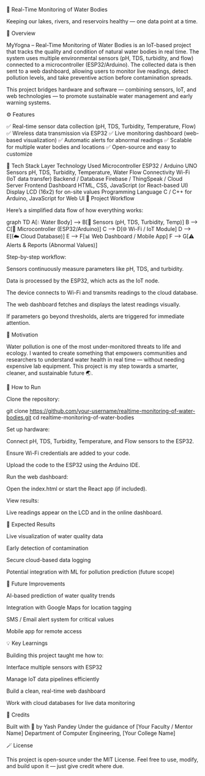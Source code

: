 🌊 Real-Time Monitoring of Water Bodies

Keeping our lakes, rivers, and reservoirs healthy — one data point at a time.

🧭 Overview

MyYogna – Real-Time Monitoring of Water Bodies is an IoT-based project that tracks the quality and condition of natural water bodies in real time.
The system uses multiple environmental sensors (pH, TDS, turbidity, and flow) connected to a microcontroller (ESP32/Arduino).
The collected data is then sent to a web dashboard, allowing users to monitor live readings, detect pollution levels, and take preventive action before contamination spreads.

This project bridges hardware and software — combining sensors, IoT, and web technologies — to promote sustainable water management and early warning systems.

⚙️ Features

✅ Real-time sensor data collection (pH, TDS, Turbidity, Temperature, Flow)
✅ Wireless data transmission via ESP32
✅ Live monitoring dashboard (web-based visualization)
✅ Automatic alerts for abnormal readings
✅ Scalable for multiple water bodies and locations
✅ Open-source and easy to customize

🧩 Tech Stack
Layer	Technology Used
Microcontroller	ESP32 / Arduino UNO
Sensors	pH, TDS, Turbidity, Temperature, Water Flow
Connectivity	Wi-Fi (IoT data transfer)
Backend / Database	Firebase / ThingSpeak / Cloud Server
Frontend Dashboard	HTML, CSS, JavaScript (or React-based UI)
Display	LCD (16x2) for on-site values
Programming Language	C / C++ for Arduino, JavaScript for Web UI
🔄 Project Workflow

Here’s a simplified data flow of how everything works:

graph TD
A[💧 Water Body] --> B[📡 Sensors (pH, TDS, Turbidity, Temp)]
B --> C[🔌 Microcontroller (ESP32/Arduino)]
C --> D[🌐 Wi-Fi / IoT Module]
D --> E[(☁️ Cloud Database)]
E --> F[📊 Web Dashboard / Mobile App]
F --> G[⚠️ Alerts & Reports (Abnormal Values)]


Step-by-step workflow:

Sensors continuously measure parameters like pH, TDS, and turbidity.

Data is processed by the ESP32, which acts as the IoT node.

The device connects to Wi-Fi and transmits readings to the cloud database.

The web dashboard fetches and displays the latest readings visually.

If parameters go beyond thresholds, alerts are triggered for immediate attention.

🧠 Motivation

Water pollution is one of the most under-monitored threats to life and ecology.
I wanted to create something that empowers communities and researchers to understand water health in real time — without needing expensive lab equipment.
This project is my step towards a smarter, cleaner, and sustainable future 🌏.

🚀 How to Run

Clone the repository:

git clone https://github.com/your-username/realtime-monitoring-of-water-bodies.git
cd realtime-monitoring-of-water-bodies


Set up hardware:

Connect pH, TDS, Turbidity, Temperature, and Flow sensors to the ESP32.

Ensure Wi-Fi credentials are added to your code.

Upload the code to the ESP32 using the Arduino IDE.

Run the web dashboard:

Open the index.html or start the React app (if included).

View results:

Live readings appear on the LCD and in the online dashboard.

🧾 Expected Results

Live visualization of water quality data

Early detection of contamination

Secure cloud-based data logging

Potential integration with ML for pollution prediction (future scope)

🌱 Future Improvements

AI-based prediction of water quality trends

Integration with Google Maps for location tagging

SMS / Email alert system for critical values

Mobile app for remote access

💡 Key Learnings

Building this project taught me how to:

Interface multiple sensors with ESP32

Manage IoT data pipelines efficiently

Build a clean, real-time web dashboard

Work with cloud databases for live data monitoring

🤝 Credits

Built with 💙 by Yash Pandey
Under the guidance of [Your Faculty / Mentor Name]
Department of Computer Engineering, [Your College Name]

🪄 License

This project is open-source under the MIT License.
Feel free to use, modify, and build upon it — just give credit where due.
